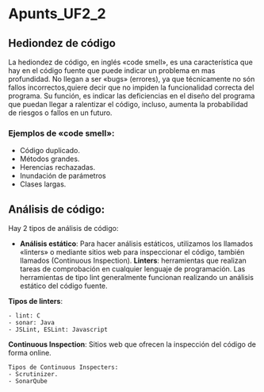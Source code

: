 # Apunts_UF2_2

## Hediondez de código

La hediondez de código, en inglés «code smell», es una característica que hay en el código fuente que puede indicar un problema en mas profundidad.
No llegan a ser «bugs» (errores), ya que técnicamente no són fallos incorrectos,quiere decir que no impiden la funcionalidad correcta del programa. Su función,
es indicar las deficiencias en el diseño del programa que puedan llegar a ralentizar el código, incluso, aumenta la probabilidad de riesgos o fallos en un
futuro.

### Ejemplos de «code smell»:
  - Código duplicado.
  - Métodos grandes.
  - Herencias rechazadas.
  - Inundación de parámetros
  - Clases largas.

## Análisis de código:

Hay 2 tipos de análisis de código:

  - **Análisis estático**:
    Para hacer análisis estáticos, utilizamos los llamados «linters» o mediante sitios web para inspeccionar el código, también llamados (Continuous Inspection).
    **Linters**: herramientas que realizan tareas de comprobación en cualquier lenguaje de programación. Las herramientas de tipo lint generalmente funcionan realizando un análisis estático del código fuente.

  **Tipos de linters**:
  
    - lint: C
    - sonar: Java
    - JSLint, ESLint: Javascript

   **Continuous Inspection**: Sitios web que ofrecen la inspección del código de forma online.
   
    Tipos de Continuous Inspecters:
    - Scrutinizer.
    - SonarQube
